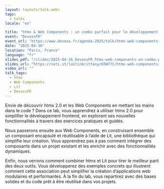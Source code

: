 ```yaml
---
layout: layouts/talk.webc
tags:
  - talks
locale: "en"

title: "htmx & Web Components : un combo parfait pour le développement web"
event: "DevoxxFR"
event_url: "https://www.devoxx.fr/agenda-2025/talk/htmx-web-components-un-combo-parfait-pour-le-developpement-web/"
date: "2025-04-16"
location: "Paris, France"
language: "fr"
slides_pdf: "/slides/2025-04-16_DevoxxFR_htmx-web-components-un-combo-parfait-pour-le-developpement-web.pdf"
slides_url: "https://noti.st/lostinbrittany/65W77C/htmx-web-components-un-combo-parfait-pour-le-developpement-web"
video_url: ""
talk_tags:
  - htmx
  - Web Components
  - Lit
  - DevoxxFR
---
```


Envie de découvrir htmx 2.0 et les Web Components en mettant les mains dans le code ? Dans ce lab, vous apprendrez à utiliser htmx 2.0 pour simplifier le développement frontend, en explorant ses nouvelles fonctionnalités à travers des exercices pratiques et guidés.

Nous passerons ensuite aux Web Components, en construisant ensemble un composant encapsulé et réutilisable à l’aide de Lit, une bibliothèque qui simplifie leur création. Vous apprendrez pas à pas comment intégrer des composants dans un projet existant et les enrichir avec des fonctionnalités dynamiques.

Enfin, nous verrons comment combiner htmx et Lit pour tirer le meilleur parti des deux outils. Vous développerez des exemples concrets qui illustrent comment cette association peut simplifier la création d’applications web modulaires et performantes. À la fin du lab, vous repartirez avec des bases solides et du code prêt à être réutilisé dans vos projets.
